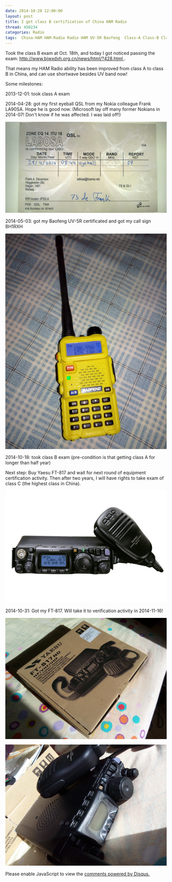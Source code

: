 ```yaml
---
date: 2014-10-28 12:00:00
layout: post
title: I got class B certification of China HAM Radio
thread: 450234
categories: Radio
tags:  China-HAM HAM-Radio Radio HAM UV-5R Baofeng  Class-A Class-B Class-C
---
```



<div id="google_translate_element"></div><script type="text/javascript">
function googleTranslateElementInit() {
  new google.translate.TranslateElement({pageLanguage: 'zh-CN', layout: google.translate.TranslateElement.InlineLayout.HORIZONTAL, multilanguagePage: true, gaTrack: true, gaId: 'UA-56112029-1'}, 'google_translate_element');
}
</script><script type="text/javascript" src="//translate.google.com/translate_a/element.js?cb=googleTranslateElementInit"></script>


Took the class B exam at Oct. 18th, and today I got noticed passing the exam: [http://www.bjwxdxh.org.cn/news/html/?428.html ](http://www.bjwxdxh.org.cn/news/html/?428.html ) . 

That means my HAM Radio ability has been improved from class A to class B in China, and can use shortwave besides UV band now!

Some milestones:

2013-12-01: took class A exam

2014-04-28: got my first eyeball QSL from my Nokia colleague Frank LA90SA. Hope he is good now. (Microsoft lay off many former Nokians in 2014-07! Don't know if he was affected. I was laid off!)

![](../media/eyeball-la90sa.jpg)

2014-05-03: got my Baofeng UV-5R certificated and got my call sign BH1RXH

![](../media/baofeng-uv-5r.jpg)

2014-10-18: took class B exam (pre-condition is that getting class A for longer than half year)

Next step: Buy Yaesu FT-817 and wait for next round of equipment certification activity. Then after two years, I will have rights to take exam of class C (the highest class in China).

![](../media/FT-817_big.jpg)

2014-10-31: Got my FT-817. Will take it to verification activity in 2014-11-16!

![](../media/my_ft817_1.jpg)

![](../media/my_ft817_2.jpg)


<div id="disqus_thread"></div>
<script type="text/javascript">
    /* * * CONFIGURATION VARIABLES: EDIT BEFORE PASTING INTO YOUR WEBPAGE * * */
    var disqus_shortname = 'jiaoxianjun'; // required: replace example with your forum shortname

    /* * * DON'T EDIT BELOW THIS LINE * * */
    (function() {
        var dsq = document.createElement('script'); dsq.type = 'text/javascript'; dsq.async = true;
        dsq.src = '//' + disqus_shortname + '.disqus.com/embed.js';
        (document.getElementsByTagName('head')[0] || document.getElementsByTagName('body')[0]).appendChild(dsq);
    })();
</script>
<noscript>Please enable JavaScript to view the <a href="http://disqus.com/?ref_noscript">comments powered by Disqus.</a></noscript>


<script>
  (function(i,s,o,g,r,a,m){i['GoogleAnalyticsObject']=r;i[r]=i[r]||function(){
  (i[r].q=i[r].q||[]).push(arguments)},i[r].l=1*new Date();a=s.createElement(o),
  m=s.getElementsByTagName(o)[0];a.async=1;a.src=g;m.parentNode.insertBefore(a,m)
  })(window,document,'script','//www.google-analytics.com/analytics.js','ga');

  ga('create', 'UA-56112029-1', 'auto');
  ga('send', 'pageview');

</script>

